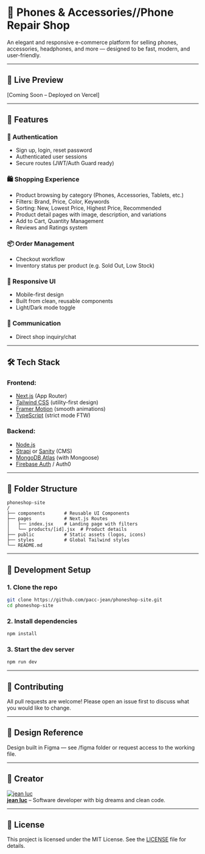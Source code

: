 # 📱 Phones & Accessories//Phone Repair Shop

An elegant and responsive e-commerce platform for selling phones, accessories, headphones, and more — designed to be fast, modern, and user-friendly.

---

## 🚀 Live Preview
[Coming Soon – Deployed on Vercel]

---

## 🧠 Features

### 👥 Authentication
- Sign up, login, reset password
- Authenticated user sessions
- Secure routes (JWT/Auth Guard ready)

### 🛍️ Shopping Experience
- Product browsing by category (Phones, Accessories, Tablets, etc.)
- Filters: Brand, Price, Color, Keywords
- Sorting: New, Lowest Price, Highest Price, Recommended
- Product detail pages with image, description, and variations
- Add to Cart, Quantity Management
- Reviews and Ratings system

### 📦 Order Management
- Checkout workflow
- Inventory status per product (e.g. Sold Out, Low Stock)

### 📱 Responsive UI
- Mobile-first design
- Built from clean, reusable components
- Light/Dark mode toggle

### 💬 Communication
- Direct shop inquiry/chat

---

## 🛠️ Tech Stack

### Frontend:
- [Next.js](https://nextjs.org/) (App Router)
- [Tailwind CSS](https://tailwindcss.com/) (utility-first design)
- [Framer Motion](https://www.framer.com/motion/) (smooth animations)
- [TypeScript](https://www.typescriptlang.org/) (strict mode FTW)

### Backend:
- [Node.js](https://nodejs.org/)
- [Strapi](https://strapi.io/) or [Sanity](https://www.sanity.io/) (CMS)
- [MongoDB Atlas](https://www.mongodb.com/cloud/atlas) (with Mongoose)
- [Firebase Auth](https://firebase.google.com/products/auth) / Auth0

---

## 🧱 Folder Structure

```plaintext
phoneshop-site
/
├── components       # Reusable UI Components
├── pages            # Next.js Routes
│   ├── index.jsx    # Landing page with filters
│   └── products/[id].jsx  # Product details
├── public           # Static assets (logos, icons)
├── styles           # Global Tailwind styles
└── README.md
```


---

## 🧪 Development Setup

### 1. Clone the repo

```bash
git clone https://github.com/pacc-jean/phoneshop-site.git
cd phoneshop-site
```

### 2. Install dependencies

```bash
npm install
```

### 3. Start the dev server

```bash
npm run dev
```

---

## 🤝 Contributing
All pull requests are welcome! Please open an issue first to discuss what you would like to change.

---

## 📸 Design Reference
Design built in Figma — see /figma folder or request access to the working file.

---

## 👑 Creator
[![jean luc](https://github.com/pacc-jean.png?size=20)](https://github.com/pacc-jean)  
[**jean luc**](https://github.com/pacc-jean) – Software developer with big dreams and clean code.

---

## 📜 License
This project is licensed under the MIT License. See the [LICENSE](LICENSE) file for details.